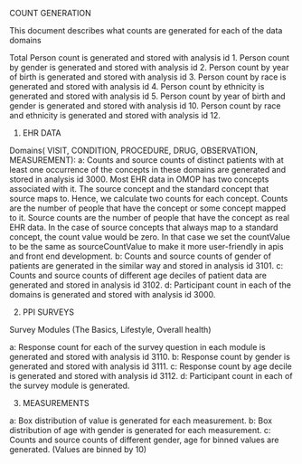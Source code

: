 COUNT GENERATION

This document describes what counts are generated for each of the data domains

Total Person count is generated and stored with analysis id 1.
Person count by gender is generated and stored with analysis id 2.
Person count by year of birth is generated and stored with analysis id 3.
Person count by race is generated and stored with analysis id 4.
Person count by ethnicity is generated and stored with analysis id 5.
Person count by year of birth and gender is generated and stored with analysis id 10.
Person count by race and ethnicity is generated and stored with analysis id 12.


1. EHR DATA

Domains( VISIT, CONDITION, PROCEDURE, DRUG, OBSERVATION, MEASUREMENT):
a: Counts and source counts of distinct patients with at least one occurrence of the concepts in these domains are generated and stored in analysis id 3000.
   Most EHR data in OMOP has two concepts associated with it. The source concept and the standard concept that source maps to.
   Hence, we calculate two counts for each concept.
   Counts are the number of people that have the concept or some concept mapped to it. 
   Source counts are the number of people that have the concept as real EHR data. 
   In the case of source concepts that always map to a standard concept, the count value would be zero.
   In that case we set the countValue to be the same as sourceCountValue to make it more user-friendly in apis and front end development.
b: Counts and source counts of gender of patients are generated in the similar way and stored in analysis id 3101.
c: Counts and source counts of different age deciles of patient data are generated and stored in analysis id 3102.
d: Participant count in each of the domains is generated and stored with analysis id 3000.

2. PPI SURVEYS

Survey Modules (The Basics, Lifestyle, Overall health)

a: Response count for each of the survey question in each module is generated and stored with analysis id 3110.
b: Response count by gender is generated and stored with analysis id 3111.
c: Response count by age decile is generated and stored with analysis id 3112.
d: Participant count in each of the survey module is generated.

3. MEASUREMENTS

a: Box distribution of value is generated for each measurement.
b: Box distribution of age with gender is generated for each measurement.
c: Counts and source counts of different gender, age for binned values are generated. (Values are binned by 10)

